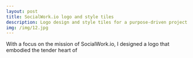 ```yaml
---
layout: post
title: SocialWork.io logo and style tiles
description: Logo design and style tiles for a purpose-driven project
img: /img/12.jpg
---
```


With a focus on the mission of SocialWork.io, I designed a logo that embodied the tender heart of 
